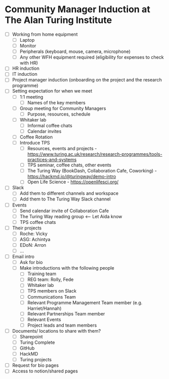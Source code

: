 # Community Manager Induction at The Alan Turing Institute

- [ ] Working from home equipment 
    - [ ] Laptop
    - [ ] Monitor 
    - [ ] Peripherals (keyboard, mouse, camera, microphone) 
    - [ ] Any other WFH equipment required (eligibility for expenses to check with HR)
- [ ] HR induction
- [ ] IT induction
- [ ] Project manager induction (onboarding on the project and the research programme)
- [ ] Setting expectation for when we meet
    - [ ] 1:1 meeting
        - [ ] Names of the key members
    - [ ] Group meeting for Community Managers
      - [ ] Purpose, resources, schedule 
    - [ ] Whitaker lab
      - [ ] Informal coffee chats
      - [ ] Calendar invites
    - [ ] Coffee Rotation 
    - [ ] Introduce TPS
      - [ ] Resources, events and projects - https://www.turing.ac.uk/research/research-programmes/tools-practices-and-systems
      - [ ] TPS seminar, coffee chats, other events
      - [ ] The Turing Way (BookDash, Collaboration Cafe, Coworking) - https://hackmd.io/@turingway/demo-intro
      - [ ] Open Life Science - https://openlifesci.org/
- [ ] Slack
    - [ ] Add them to different channels and workspace
    - [ ] Add them to The Turing Way Slack channel
- [ ] Events
    - [ ] Send calendar invite of Collaboration Cafe
    - [ ] The Turing Way reading group <-- Let Aida know
    - [ ] TPS coffee chats
- [ ] Their projects
    - [ ] Roche: Vicky
    - [ ] ASG: Achintya
    - [ ] EDoN: Arron
    - [ ] ...
- [ ] Email intro
    - [ ] Ask for bio
    - [ ] Make introductions with the following people
        - [ ] Training team
        - [ ] REG team: Rolly, Fede
        - [ ] Whitaker lab
        - [ ] TPS members on Slack
        - [ ] Communications Team 
        - [ ] Relevant Programme Management Team member (e.g. Harriet/Hannah)
        - [ ] Relevant Partnerships Team member 
        - [ ] Relevant Events 
        - [ ] Project leads and team members
- [ ] Documents/ locations to share with them? 
	- [ ] Sharepoint
	- [ ] Turing Complete
	- [ ] GitHub
	- [ ] HackMD
	- [ ] Turing projects
- [ ] Request for bio pages
- [ ] Access to notion/shared pages
